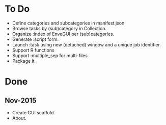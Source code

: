 To Do
=====
* Define categories and subcategories in manifest.json.
* Browse tasks by (sub)category in Collection.
* Organize :index of EnveGUI per (sub)categories.
* Generate :script form.
* Launch :task using new (detached) window and a unique job identifier.
* Support R functions
* Support :multiple_sep for multi-files
* Package it

Done
====
Nov-2015
-----------
* Create GUI scaffold.
* About.
